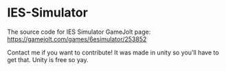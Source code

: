 # IES-Simulator
The source code for IES Simulator
GameJolt page: https://gamejolt.com/games/6esimulator/253852

Contact me if you want to contribute! It was made in unity so you'll have to get that. Unity is free so yay.

